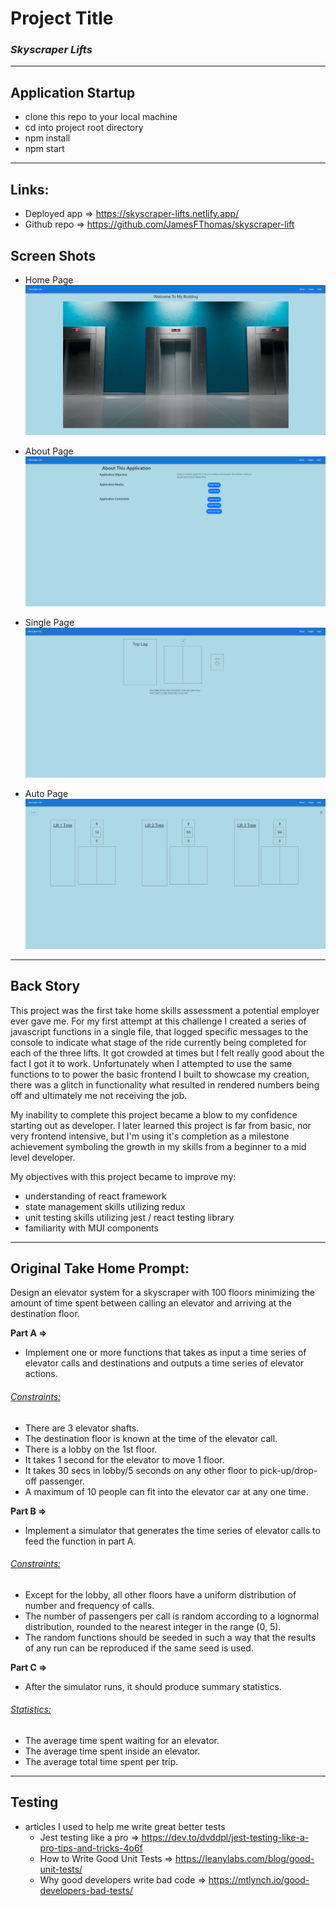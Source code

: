 # Project Title

### **_Skyscraper Lifts_**

---

## Application Startup

- clone this repo to your local machine
- cd into project root directory
- npm install
- npm start

---

## Links:

- Deployed app => https://skyscraper-lifts.netlify.app/
- Github repo => https://github.com/JamesFThomas/skyscraper-lift

## Screen Shots

- Home Page
  ![alt text](image.png)

- About Page
  ![alt text](image-1.png)

- Single Page
  ![alt text](image-2.png)

- Auto Page
  ![alt text](image-3.png)

---

## Back Story

This project was the first take home skills assessment a potential employer ever gave me. For my first attempt at this challenge I created a series of javascript functions in a single file, that logged specific messages to the console to indicate what stage of the ride currently being completed for each of the three lifts. It got crowded at times but I felt really good about the fact I got it to work. Unfortunately when I attempted to use the same functions to to power the basic frontend I built to showcase my creation, there was a glitch in functionality what resulted in rendered numbers being off and ultimately me not receiving the job.

My inability to complete this project became a blow to my confidence starting out as developer. I later learned this project is far from basic, nor very frontend intensive, but I'm using it's completion as a milestone achievement symboling the growth in my skills from a beginner to a mid level developer.

My objectives with this project became to improve my:

- understanding of react framework
- state management skills utilizing redux
- unit testing skills utilizing jest / react testing library
- familiarity with MUI components

---

## Original Take Home Prompt:

Design an elevator system for a skyscraper with 100 floors minimizing the amount of time spent between calling an elevator and arriving at the destination floor.

**Part A =>**

- Implement one or more functions that takes as input a time series of elevator calls and destinations and outputs a time series of elevator actions.

###### <ins> Constraints: </ins>

- There are 3 elevator shafts.
- The destination floor is known at the time of the elevator call.
- There is a lobby on the 1st floor.
- It takes 1 second for the elevator to move 1 floor.
- It takes 30 secs in lobby/5 seconds on any other floor to pick-up/drop-off passenger.
- A maximum of 10 people can fit into the elevator car at any one time.

**Part B =>**

- Implement a simulator that generates the time series of elevator calls to feed the function in part A.

###### <ins> Constraints: </ins>

- Except for the lobby, all other floors have a uniform distribution of number and frequency of calls.
- The number of passengers per call is random according to a lognormal distribution, rounded to the nearest integer in the range (0, 5).
- The random functions should be seeded in such a way that the results of any run can be reproduced if the same seed is used.

**Part C =>**

- After the simulator runs, it should produce summary statistics.

###### <ins> Statistics: </ins>

- The average time spent waiting for an elevator.
- The average time spent inside an elevator.
- The average total time spent per trip.

---

## Testing

- articles I used to help me write great better tests
  - Jest testing like a pro => https://dev.to/dvddpl/jest-testing-like-a-pro-tips-and-tricks-4o6f
  - How to Write Good Unit Tests => https://leanylabs.com/blog/good-unit-tests/
  - Why good developers write bad code => https://mtlynch.io/good-developers-bad-tests/
